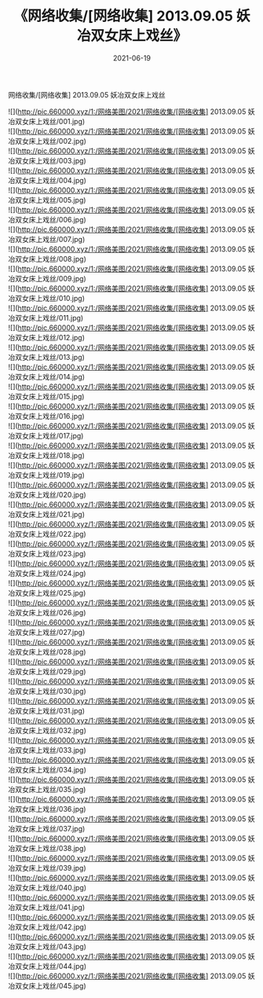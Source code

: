 ﻿---
layout: post
title:  《网络收集/[网络收集] 2013.09.05 妖冶双女床上戏丝》
date:   2021-06-19
img: http://pic.660000.xyz/1:/网络美图/2021/网络收集/[网络收集] 2013.09.05 妖冶双女床上戏丝/000.jpg
categories: [美女, 清纯, 唯美]
---

网络收集/[网络收集] 2013.09.05 妖冶双女床上戏丝

 ![](http://pic.660000.xyz/1:/网络美图/2021/网络收集/[网络收集] 2013.09.05 妖冶双女床上戏丝/001.jpg) <br>![](http://pic.660000.xyz/1:/网络美图/2021/网络收集/[网络收集] 2013.09.05 妖冶双女床上戏丝/002.jpg) <br>![](http://pic.660000.xyz/1:/网络美图/2021/网络收集/[网络收集] 2013.09.05 妖冶双女床上戏丝/003.jpg) <br>![](http://pic.660000.xyz/1:/网络美图/2021/网络收集/[网络收集] 2013.09.05 妖冶双女床上戏丝/004.jpg) <br>![](http://pic.660000.xyz/1:/网络美图/2021/网络收集/[网络收集] 2013.09.05 妖冶双女床上戏丝/005.jpg) <br>![](http://pic.660000.xyz/1:/网络美图/2021/网络收集/[网络收集] 2013.09.05 妖冶双女床上戏丝/006.jpg) <br>![](http://pic.660000.xyz/1:/网络美图/2021/网络收集/[网络收集] 2013.09.05 妖冶双女床上戏丝/007.jpg) <br>![](http://pic.660000.xyz/1:/网络美图/2021/网络收集/[网络收集] 2013.09.05 妖冶双女床上戏丝/008.jpg) <br>![](http://pic.660000.xyz/1:/网络美图/2021/网络收集/[网络收集] 2013.09.05 妖冶双女床上戏丝/009.jpg) <br>![](http://pic.660000.xyz/1:/网络美图/2021/网络收集/[网络收集] 2013.09.05 妖冶双女床上戏丝/010.jpg) <br>![](http://pic.660000.xyz/1:/网络美图/2021/网络收集/[网络收集] 2013.09.05 妖冶双女床上戏丝/011.jpg) <br>![](http://pic.660000.xyz/1:/网络美图/2021/网络收集/[网络收集] 2013.09.05 妖冶双女床上戏丝/012.jpg) <br>![](http://pic.660000.xyz/1:/网络美图/2021/网络收集/[网络收集] 2013.09.05 妖冶双女床上戏丝/013.jpg) <br>![](http://pic.660000.xyz/1:/网络美图/2021/网络收集/[网络收集] 2013.09.05 妖冶双女床上戏丝/014.jpg) <br>![](http://pic.660000.xyz/1:/网络美图/2021/网络收集/[网络收集] 2013.09.05 妖冶双女床上戏丝/015.jpg) <br>![](http://pic.660000.xyz/1:/网络美图/2021/网络收集/[网络收集] 2013.09.05 妖冶双女床上戏丝/016.jpg) <br>![](http://pic.660000.xyz/1:/网络美图/2021/网络收集/[网络收集] 2013.09.05 妖冶双女床上戏丝/017.jpg) <br>![](http://pic.660000.xyz/1:/网络美图/2021/网络收集/[网络收集] 2013.09.05 妖冶双女床上戏丝/018.jpg) <br>![](http://pic.660000.xyz/1:/网络美图/2021/网络收集/[网络收集] 2013.09.05 妖冶双女床上戏丝/019.jpg) <br>![](http://pic.660000.xyz/1:/网络美图/2021/网络收集/[网络收集] 2013.09.05 妖冶双女床上戏丝/020.jpg) <br>![](http://pic.660000.xyz/1:/网络美图/2021/网络收集/[网络收集] 2013.09.05 妖冶双女床上戏丝/021.jpg) <br>![](http://pic.660000.xyz/1:/网络美图/2021/网络收集/[网络收集] 2013.09.05 妖冶双女床上戏丝/022.jpg) <br>![](http://pic.660000.xyz/1:/网络美图/2021/网络收集/[网络收集] 2013.09.05 妖冶双女床上戏丝/023.jpg) <br>![](http://pic.660000.xyz/1:/网络美图/2021/网络收集/[网络收集] 2013.09.05 妖冶双女床上戏丝/024.jpg) <br>![](http://pic.660000.xyz/1:/网络美图/2021/网络收集/[网络收集] 2013.09.05 妖冶双女床上戏丝/025.jpg) <br>![](http://pic.660000.xyz/1:/网络美图/2021/网络收集/[网络收集] 2013.09.05 妖冶双女床上戏丝/026.jpg) <br>![](http://pic.660000.xyz/1:/网络美图/2021/网络收集/[网络收集] 2013.09.05 妖冶双女床上戏丝/027.jpg) <br>![](http://pic.660000.xyz/1:/网络美图/2021/网络收集/[网络收集] 2013.09.05 妖冶双女床上戏丝/028.jpg) <br>![](http://pic.660000.xyz/1:/网络美图/2021/网络收集/[网络收集] 2013.09.05 妖冶双女床上戏丝/029.jpg) <br>![](http://pic.660000.xyz/1:/网络美图/2021/网络收集/[网络收集] 2013.09.05 妖冶双女床上戏丝/030.jpg) <br>![](http://pic.660000.xyz/1:/网络美图/2021/网络收集/[网络收集] 2013.09.05 妖冶双女床上戏丝/031.jpg) <br>![](http://pic.660000.xyz/1:/网络美图/2021/网络收集/[网络收集] 2013.09.05 妖冶双女床上戏丝/032.jpg) <br>![](http://pic.660000.xyz/1:/网络美图/2021/网络收集/[网络收集] 2013.09.05 妖冶双女床上戏丝/033.jpg) <br>![](http://pic.660000.xyz/1:/网络美图/2021/网络收集/[网络收集] 2013.09.05 妖冶双女床上戏丝/034.jpg) <br>![](http://pic.660000.xyz/1:/网络美图/2021/网络收集/[网络收集] 2013.09.05 妖冶双女床上戏丝/035.jpg) <br>![](http://pic.660000.xyz/1:/网络美图/2021/网络收集/[网络收集] 2013.09.05 妖冶双女床上戏丝/036.jpg) <br>![](http://pic.660000.xyz/1:/网络美图/2021/网络收集/[网络收集] 2013.09.05 妖冶双女床上戏丝/037.jpg) <br>![](http://pic.660000.xyz/1:/网络美图/2021/网络收集/[网络收集] 2013.09.05 妖冶双女床上戏丝/038.jpg) <br>![](http://pic.660000.xyz/1:/网络美图/2021/网络收集/[网络收集] 2013.09.05 妖冶双女床上戏丝/039.jpg) <br>![](http://pic.660000.xyz/1:/网络美图/2021/网络收集/[网络收集] 2013.09.05 妖冶双女床上戏丝/040.jpg) <br>![](http://pic.660000.xyz/1:/网络美图/2021/网络收集/[网络收集] 2013.09.05 妖冶双女床上戏丝/041.jpg) <br>![](http://pic.660000.xyz/1:/网络美图/2021/网络收集/[网络收集] 2013.09.05 妖冶双女床上戏丝/042.jpg) <br>![](http://pic.660000.xyz/1:/网络美图/2021/网络收集/[网络收集] 2013.09.05 妖冶双女床上戏丝/043.jpg) <br>![](http://pic.660000.xyz/1:/网络美图/2021/网络收集/[网络收集] 2013.09.05 妖冶双女床上戏丝/044.jpg) <br>![](http://pic.660000.xyz/1:/网络美图/2021/网络收集/[网络收集] 2013.09.05 妖冶双女床上戏丝/045.jpg) <br>